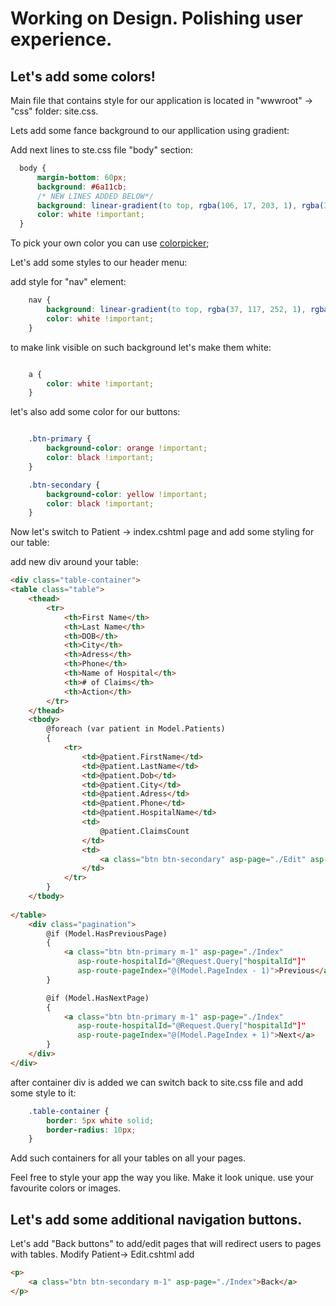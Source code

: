 # Working on Design. Polishing user experience.

## Let's add some colors! 

Main file that contains style for our application is located in "wwwroot" -> "css" folder: site.css.

Lets add some fance background to our appllication using gradient: 

Add next lines to ste.css file "body" section: 

```css
  body {
      margin-bottom: 60px;
      background: #6a11cb;
      /* NEW LINES ADDED BELOW*/
      background: linear-gradient(to top, rgba(106, 17, 203, 1), rgba(37, 117, 252, 1));
      color: white !important;
  }
```

To pick your own color you can use [colorpicker](https://rgbacolorpicker.com/);

Let's add some styles to our header menu: 

add style for "nav" element:

```css
    nav {
        background: linear-gradient(to top, rgba(37, 117, 252, 1), rgba(106, 17, 203, 1));
        color: white !important;
    }

```

to make link visible on such background let's make them white:

```css

    a {
        color: white !important;
    }

```

let's also add some color for our buttons: 

```css

    .btn-primary {
        background-color: orange !important;
        color: black !important;
    }

    .btn-secondary {
        background-color: yellow !important;
        color: black !important;
    }
```

Now let's switch to Patient -> index.cshtml page and add some styling for our table:

add new div around your table: 

```html
<div class="table-container">
<table class="table">
    <thead>
        <tr>
            <th>First Name</th>
            <th>Last Name</th>
            <th>DOB</th>
            <th>City</th>
            <th>Adress</th>
            <th>Phone</th>
            <th>Name of Hospital</th>
            <th># of Claims</th>
            <th>Action</th>
        </tr>
    </thead>
    <tbody>
        @foreach (var patient in Model.Patients)
        {
            <tr>
                <td>@patient.FirstName</td>
                <td>@patient.LastName</td>
                <td>@patient.Dob</td>
                <td>@patient.City</td>
                <td>@patient.Adress</td>
                <td>@patient.Phone</td>
                <td>@patient.HospitalName</td>
                <td>
                    @patient.ClaimsCount
                </td>
                <td>
                    <a class="btn btn-secondary" asp-page="./Edit" asp-route-id="@patient.Id">Edit</a>
                </td>
            </tr>
        }
    </tbody>
       
</table>
    <div class="pagination">
        @if (Model.HasPreviousPage)
        {
            <a class="btn btn-primary m-1" asp-page="./Index"
               asp-route-hospitalId="@Request.Query["hospitalId"]"
               asp-route-pageIndex="@(Model.PageIndex - 1)">Previous</a>
        }

        @if (Model.HasNextPage)
        {
            <a class="btn btn-primary m-1" asp-page="./Index"
               asp-route-hospitalId="@Request.Query["hospitalId"]"
               asp-route-pageIndex="@(Model.PageIndex + 1)">Next</a>
        }
    </div>
</div>

```

after container div is added we can switch back to site.css file and add some style to it: 

```css
    .table-container {
        border: 5px white solid;
        border-radius: 10px;
    }
```

Add such containers for all your tables on all your pages.

Feel free to style your app the way you like. Make it look unique. use your favourite colors or images.

## Let's add some additional navigation buttons.

Let's add "Back buttons" to add/edit pages that will redirect users to pages with tables. Modify Patient-> Edit.cshtml add 

```html
<p>
    <a class="btn btn-secondary m-1" asp-page="./Index">Back</a>
</p>
```
